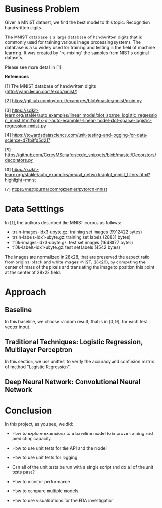 # Business Problem

Given a MNIST dataset, we find the best model to this topic: Recognition handwritten digits. 

The MNIST database is a large database of handwritten digits that is commonly used for training various image processing systems. The database is also widely used for training and testing in the field of machine learning. It was created by "re-mixing" the samples from NIST's original datasets.

Please see more detail in [1].

**References**

[1] The MNIST database of handwritten digits (http://yann.lecun.com/exdb/mnist/) 

[2] https://github.com/pytorch/examples/blob/master/mnist/main.py

[3] https://scikit-learn.org/stable/auto_examples/linear_model/plot_sparse_logistic_regression_mnist.html#sphx-glr-auto-examples-linear-model-plot-sparse-logistic-regression-mnist-py

[4] https://towardsdatascience.com/unit-testing-and-logging-for-data-science-d7fb8fd5d217

[5] https://github.com/CoreyMSchafer/code_snippets/blob/master/Decorators/decorators.py

[6] https://scikit-learn.org/stable/auto_examples/neural_networks/plot_mnist_filters.html?highlight=mnist

[7] https://nextjournal.com/gkoehler/pytorch-mnist

# Data Setttings

In [1], the authors described the MNIST corpus as follows:

+ train-images-idx3-ubyte.gz:  training set images (9912422 bytes)
+ train-labels-idx1-ubyte.gz:  training set labels (28881 bytes)
+ t10k-images-idx3-ubyte.gz:   test set images (1648877 bytes)
+ t10k-labels-idx1-ubyte.gz:   test set labels (4542 bytes) 

The images are normalized in 28x28, that are preserved the aspect ratio from original black and white images (NIST, 20x20), by computing the center of mass of the pixels and translating the image to position this point at the center of 28x28 field.


# Approach

## Baseline

In this baseline, we choose random result, that is in [0, 9], for each test vector input.

## Traditional Techniques: Logistic Regression, Multilayer Perceptron

In this section, we use unittest to verify the accuracy and confusion matrix of method "Logistic Regression".

## Deep Neural Network: Convolutional Neural Network

# Conclusion

In this project, as you see, we did:

+ How to explore extensions to a baseline model to improve training and predicting capacity.

+ How to use unit tests for the API and the model

+ How to use unit tests for logging

+ Can all of the unit tests be run with a single script and do all of the unit tests pass?

+ How to monitor performance

+ How to compare multiple models

+ How to use visualizations for the EDA investigation
